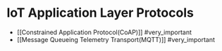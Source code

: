 # IoT Application Layer Protocols

- [[Constrained Application Protocol(CoAP)]] #very_important 
- [[Message Queueing Telemetry Transport(MQTT)]] #very_important 